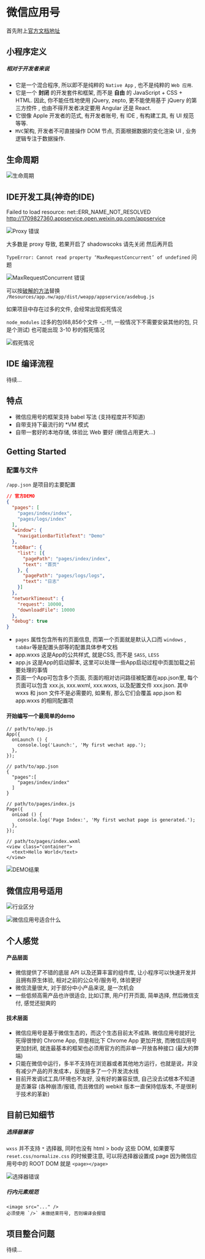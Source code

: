 <!-- title: [backup] 微信应用号初体验 -->
<!-- author: <David Jones qowera@qq.com> -->
<!-- date: 2016-10-07 19:43:39 -->
<!-- category: 微信 -->
<!-- tag: 微信 -->

# 微信应用号

首先附上[官方文档地址](https://mp.weixin.qq.com/debug/wxadoc/dev/index.html)

## 小程序定义

##### 相对于开发者来说

- 它是一个混合程序, 所以即不是纯粹的 `Native App` , 也不是纯粹的 `Web 应用`.
- 它是一个 **封闭**  的开发套件和框架, 而不是 **自由** 的 JavaScript + CSS + HTML. 因此, 你不能任性地使用 jQuery, zepto, 更不能使用基于 jQuery 的第三方控件 , 也由不得开发者决定要用 Angular 还是 React.
- 它很像 Apple 开发者的范式, 有开发者账号, 有 IDE , 有构建工具, 有 UI 规范等等.
- `MVC`架构, 开发者不可直接操作 DOM 节点, 页面根据数据的变化渲染 UI , 业务逻辑专注于数据操作.


## 生命周期

![生命周期](http://ww4.sinaimg.cn/large/736e4738gw1f8jms140ryj20hs098ta9.jpg)

## IDE开发工具(神奇的IDE)

Failed to load resource: net::ERR_NAME_NOT_RESOLVED
http://1709827360.appservice.open.weixin.qq.com/appservice

![Proxy 错误](http://ww4.sinaimg.cn/large/736e4738gw1f8jmagxhtcj21kw0yhgq2.jpg)

大多数是 proxy 导致, 若果开启了 shadowscoks 请先关闭 然后再开启

`TypeError: Cannot read property ‘MaxRequestConcurrent’ of undefined` 问题

![MaxRequestConcurrent 错误](http://ww4.sinaimg.cn/large/736e4738gw1f8jmc6d136j21d611wq5n.jpg)

可以按[破解的方法](https://github.com/gavinkwoe/weapp-ide-crack)替换 `/Resources/app.nw/app/dist/weapp/appservice/asdebug.js`

如果项目中存在过多的文件, 会经常出现假死情况

`node_modules` 过多的包(68,856个文件 -_-!!!, 一般情况下不需要安装其他的包, 只是个测试) 也可能出现 3-10 秒的假死情况

![假死情况](http://ww4.sinaimg.cn/large/736e4738gw1f8jmh7kexmj21kw0yhdgh.jpg)


## IDE 编译流程

待续...


## 特点

- 微信应用号的框架支持 babel 写法 (支持程度并不知道)
- 自带支持下最流行的 *VM 模式
- 自带一套好的本地存储, 体验比 Web 要好 (微信占用更大...)


## Getting Started

### 配置与文件

`/app.json` 是项目的主要配置

```JSON
// 官方DEMO
{
  "pages": [
    "pages/index/index",
    "pages/logs/index"
  ],
  "window": {
    "navigationBarTitleText": "Demo"
  },
  "tabBar": {
    "list": [{
      "pagePath": "pages/index/index",
      "text": "首页"
    }, {
      "pagePath": "pages/logs/logs",
      "text": "日志"
    }]
  },
  "networkTimeout": {
    "request": 10000,
    "downloadFile": 10000
  },
  "debug": true
}
```

- `pages` 属性包含所有的页面信息, 而第一个页面就是默认入口而 `windows` , `tabBar`等是配置头部等的配置具体参考文档
- app.wxxs 这是App的公共样式, 就是CSS, 而不是 `SASS`, `LESS`
- app.js 这是App的启动脚本, 这里可以处理一些App启动过程中页面加载之前要处理的事情
- 页面一个App可包含多个页面, 页面的相对访问路径被配置在app.json里, 每个页面可以包含 xxx.js, xxx.wxml, xxx.wxxs, 以及配置文件 xxx.json. 其中 wxxs 和 json 文件不是必需要的, 如果有, 那么它们会覆盖 app.json 和 app.wxxs 的相同配置项

#### 开始编写一个最简单的demo

```
// path/to/app.js
App({
  onLaunch () {
    console.log('Launch:', 'My first wechat app.');
  },
});

// path/to/app.json
{
  "pages":[
    "pages/index/index"
  ]
}

// path/to/pages/index.js
Page({
  onLoad () {
    console.log('Page Index:', 'My first wechat page is generated.');
  },
});

// path/to/pages/index.wxml
<view class="container">
  <text>Hello World</text>
</view>
```

![DEMO结果](http://ww3.sinaimg.cn/large/736e4738gw1f8jnoy338cj21kw0zkgrq.jpg)


## 微信应用号适用

![行业区分](http://ww2.sinaimg.cn/large/736e4738gw1f8jxilkcsdj20i50ad401.jpg)

![微信应用号适合什么](http://ww3.sinaimg.cn/large/736e4738gw1f8jxjgljqjj20i60aa0ti.jpg)


## 个人感觉

#### 产品层面

- 微信提供了不错的底层 API 以及还算丰富的组件库, 让小程序可以快速开发并且拥有原生体验, 相对之前的公众号/服务号, 体验更好
- 微信流量很大, 对于部分中小产品来说, 是一次机会
- 一些低频高需产品也许很适合, 比如订票, 用户打开页面, 简单选择, 然后微信支付, 感觉还挺爽的


#### 技术层面

- 微信应用号是基于微信生态的，而这个生态目前太不成熟. 微信应用号就好比死得很惨的 Chrome App, 但是相比下 Chrome App 更加开放, 而微信应用号更加封闭, 就连最基本的框架也必须用官方的而非单一开放各种接口 (最大的弊端)
- 只能在微信中运行，多半不支持在浏览器或者其他地方运行，也就是说，并没有减少产品的开发成本，反倒是多了一个开发流水线
- 目前开发调试工具/环境也不友好, 没有好的兼容反馈, 自己没去试根本不知道是否兼容 (各种崩溃/报错, 而且微信的 webkit 版本一直保持低版本, 不是很利于技术的革新)


## 目前已知细节


##### 选择器兼容

`wxss` 并不支持 `*` 选择器, 同时也没有 html > body 这些 DOM, 如果要写 `reset.css/normalize.css` 的时候要注意, 可以将选择器设置成 page 因为微信应用号中的 ROOT DOM 就是 `<page></page>`

![选择器错误](http://ww1.sinaimg.cn/large/736e4738gw1f8jorcc45uj21kw0zk45w.jpg)

##### 行内元素规范

```
<image src="..." />
必须使用 `/>` 未做结束符号, 否则编译会报错
```


## 项目整合问题

待续...